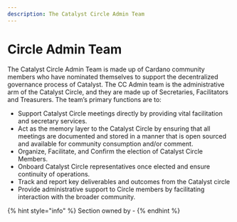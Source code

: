 ```yaml
---
description: The Catalyst Circle Admin Team
---
```


# Circle Admin Team



The Catalyst Circle Admin Team is made up of Cardano community members who have nominated themselves to support the decentralized governance process of Catalyst. The CC Admin team is the administrative arm of the Catalyst Circle, and they are made up of Secretaries, Facilitators and Treasurers. The team’s primary functions are to:

* Support Catalyst Circle meetings directly by providing vital facilitation and secretary services.
* Act as the memory layer to the Catalyst Circle by ensuring that all meetings are documented and stored in a manner that is open sourced and available for community consumption and/or comment.
* Organize, Facilitate, and Confirm the election of Catalyst Circle Members.
* Onboard Catalyst Circle representatives once elected and ensure continuity of operations.
* Track and report key deliverables and outcomes from the Catalyst circle
* Provide administrative support to Circle members by facilitating interaction with the broader community.

{% hint style="info" %}
Section owned by -&#x20;
{% endhint %}
